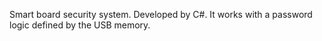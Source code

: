 Smart board security system. Developed by C#. It works with a password logic defined by the USB memory.
